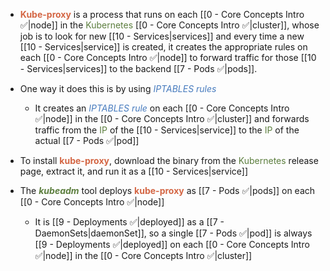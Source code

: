 - <b><span style="color:#d46644">Kube-proxy</span></b> is a process that runs on each [[0 - Core Concepts Intro ✅|node]] in the <span style="color:#5c7e3e">Kubernetes</span> [[0 - Core Concepts Intro ✅|cluster]], whose job is to look for new [[10 - Services|services]] and every time a new [[10 - Services|service]] is created, it creates the appropriate rules on each [[0 - Core Concepts Intro ✅|node]] to forward traffic for those [[10 - Services|services]] to the backend [[7 - Pods ✅|pods]].

- One way it does this is by using <i><span style="color:#477bbe">IPTABLES rules</span></i>
	- It creates an <i><span style="color:#477bbe">IPTABLES rule</span></i> on each [[0 - Core Concepts Intro ✅|node]] in the [[0 - Core Concepts Intro ✅|cluster]] and forwards traffic from the <span style="color:#5c7e3e">IP</span> of the [[10 - Services|service]] to the <span style="color:#5c7e3e">IP</span> of the actual [[7 - Pods ✅|pod]] 

- To install <b><span style="color:#d46644">kube-proxy</span></b>, download the binary from the <span style="color:#5c7e3e">Kubernetes</span> release page, extract it, and run it as a [[10 - Services|service]]

- The <b><i><span style="color:#5c7e3e">kubeadm</span></i></b> tool deploys <b><span style="color:#d46644">kube-proxy</span></b> as [[7 - Pods ✅|pods]] on each [[0 - Core Concepts Intro ✅|node]]
	- It is [[9 - Deployments ✅|deployed]] as a [[7 - DaemonSets|daemonSet]], so a single [[7 - Pods ✅|pod]] is always [[9 - Deployments ✅|deployed]] on each [[0 - Core Concepts Intro ✅|node]] in the [[0 - Core Concepts Intro ✅|cluster]]
